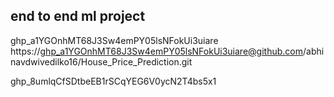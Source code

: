 ## end to end ml project
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
https://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@github.com/abhinavdwivedilko16/House_Price_Prediction.git


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

